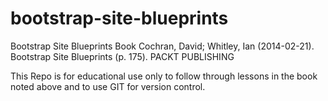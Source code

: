 bootstrap-site-blueprints
=========================

Bootstrap Site Blueprints Book
Cochran, David; Whitley, Ian (2014-02-21). Bootstrap Site Blueprints (p. 175). PACKT PUBLISHING

This Repo is for educational use only to follow through lessons in the book noted above and to use GIT for version control.
